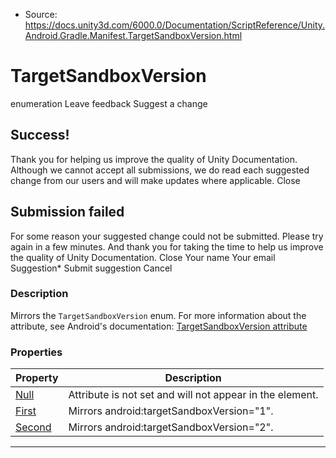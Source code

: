 * Source: https://docs.unity3d.com/6000.0/Documentation/ScriptReference/Unity.Android.Gradle.Manifest.TargetSandboxVersion.html

# TargetSandboxVersion
enumeration
Leave feedback
Suggest a change
## Success!
Thank you for helping us improve the quality of Unity Documentation. Although we cannot accept all submissions, we do read each suggested change from our users and will make updates where applicable.
Close
## Submission failed
For some reason your suggested change could not be submitted. Please <a>try again</a> in a few minutes. And thank you for taking the time to help us improve the quality of Unity Documentation.
Close
Your name Your email Suggestion* Submit suggestion
Cancel
### Description
Mirrors the ` TargetSandboxVersion ` enum.
For more information about the attribute, see Android's documentation: [TargetSandboxVersion attribute](https://developer.android.com/guide/topics/manifest/manifest-element#targetSandboxVersion)
### Properties
Property | Description  
---|---  
[Null](https://docs.unity3d.com/6000.0/Documentation/ScriptReference/Unity.Android.Gradle.Manifest.TargetSandboxVersion.Null.html) | Attribute is not set and will not appear in the element.  
[First](https://docs.unity3d.com/6000.0/Documentation/ScriptReference/Unity.Android.Gradle.Manifest.TargetSandboxVersion.First.html) | Mirrors android:targetSandboxVersion="1".  
[Second](https://docs.unity3d.com/6000.0/Documentation/ScriptReference/Unity.Android.Gradle.Manifest.TargetSandboxVersion.Second.html) | Mirrors android:targetSandboxVersion="2".  
* * *
